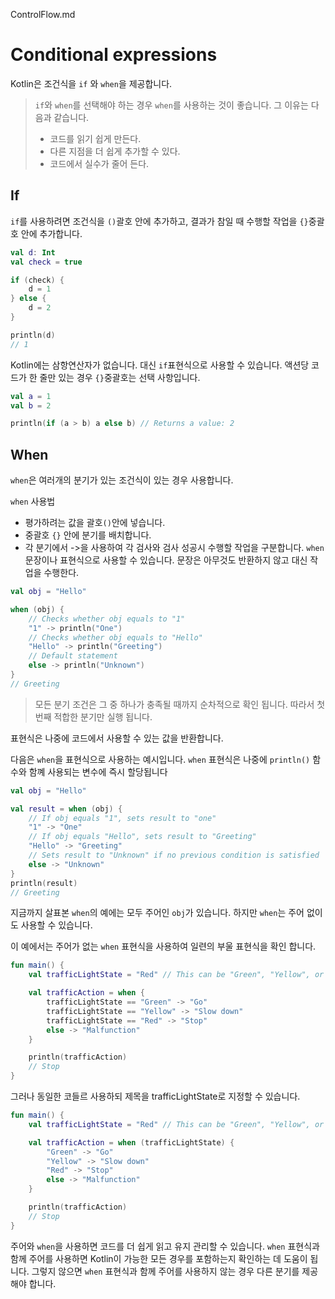 ControlFlow.md

# Conditional expressions

Kotlin은 조건식을 `if` 와 `when`을 제공합니다.
> `if`와 `when`를 선택해야 하는 경우 `when`를 사용하는 것이 좋습니다. 그 이유는 다음과 같습니다.
> - 코드를 읽기 쉽게 만든다.
> - 다른 지점을 더 쉽게 추가할 수 있다.
> - 코드에서 실수가 줄어 든다.

## If

`if`를 사용하려면 조건식을 `()`괄호 안에 추가하고, 결과가 참일 때 수행할 작업을 `{}`중괄호 안에 추가합니다.
```kotlin
val d: Int
val check = true

if (check) {
    d = 1
} else {
    d = 2
}

println(d)
// 1
```
Kotlin에는 삼항연산자가 없습니다. 대신 `if`표현식으로 사용할 수 있습니다. 액션당 코드가 한 줄만 있는 경우 `{}`중괄호는 선택 사항입니다.
```kotlin
val a = 1
val b = 2

println(if (a > b) a else b) // Returns a value: 2
```

## When

`when`은 여러개의 분기가 있는 조건식이 있는 경우 사용합니다.

`when` 사용법
- 평가하려는 값을 괄호`()`안에 넣습니다.
- 중괄호 `{}` 안에 분기를 배치합니다.
- 각 분기에서 ->을 사용하여 각 검사와 검사 성공시 수행할 작업을 구분합니다.
`when`문장이나 표현식으로 사용할 수 있습니다. 문장은 아무것도 반환하지 않고 대신 작업을 수행한다.

```kotlin
val obj = "Hello"

when (obj) {
    // Checks whether obj equals to "1"
    "1" -> println("One")
    // Checks whether obj equals to "Hello"
    "Hello" -> println("Greeting")
    // Default statement
    else -> println("Unknown")     
}
// Greeting
```
> 모든 분기 조건은 그 중 하나가 충족될 때까지 순차적으로 확인 됩니다. 따라서 첫 번째 적합한 분기만 실행 됩니다.

표현식은 나중에 코드에서 사용할 수 있는 값을 반환합니다.

다음은 `when`을 표현식으로 사용하는 예시입니다.
`when` 표현식은 나중에 `println()` 함수와 함꼐 사용되는 변수에 즉시 할당됩니다

```kotlin
val obj = "Hello"    

val result = when (obj) {
    // If obj equals "1", sets result to "one"
    "1" -> "One"
    // If obj equals "Hello", sets result to "Greeting"
    "Hello" -> "Greeting"
    // Sets result to "Unknown" if no previous condition is satisfied
    else -> "Unknown"
}
println(result)
// Greeting
```

지금까지 살표본 `when`의 예에는 모두 주어인 `obj`가 있습니다. 하지만 `when`는 주어 없이도 사용할 수 있습니다.

이 예에서는 주어가 없는 `when` 표현식을 사용하여 일련의 부울 표현식을 확인 합니다.

```kotlin
fun main() {
    val trafficLightState = "Red" // This can be "Green", "Yellow", or "Red"

    val trafficAction = when {
        trafficLightState == "Green" -> "Go"
        trafficLightState == "Yellow" -> "Slow down"
        trafficLightState == "Red" -> "Stop"
        else -> "Malfunction"
    }

    println(trafficAction)
    // Stop
}
```
그러나 동일한 코들르 사용하되 제목을 trafficLightState로 지정할 수 있습니다.
```kotlin
fun main() {
    val trafficLightState = "Red" // This can be "Green", "Yellow", or "Red"

    val trafficAction = when (trafficLightState) {
        "Green" -> "Go"
        "Yellow" -> "Slow down"
        "Red" -> "Stop"
        else -> "Malfunction"
    }

    println(trafficAction)  
    // Stop
}
```
주어와 `when`을 사용하면 코드를 더 쉽게 읽고 유지 관리할 수 있습니다.
`when` 표현식과 함께 주어를 사용하면 Kotlin이 가능한 모든 경우를 포함하는지 확인하는 데 도움이 됩니다. 
그렇지 않으면 `when` 표현식과 함께 주어를 사용하지 않는 경우 다른 분기를 제공해야 합니다.


